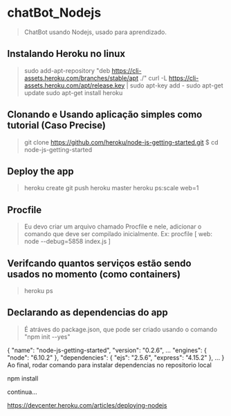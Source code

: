 # chatBot_Nodejs
>ChatBot usando Nodejs, usado para aprendizado. 

## Instalando Heroku no linux

>sudo add-apt-repository "deb https://cli-assets.heroku.com/branches/stable/apt ./"
curl -L https://cli-assets.heroku.com/apt/release.key | sudo apt-key add -
sudo apt-get update
sudo apt-get install heroku

## Clonando e Usando aplicação simples como tutorial (Caso Precise)

>git clone https://github.com/heroku/node-js-getting-started.git
$ cd node-js-getting-started

## Deploy the app

>heroku create
git push heroku master
heroku ps:scale web=1

## Procfile

>Eu devo criar um arquivo chamado Procfile e nele, adicionar o comando que deve ser compilado inicialmente.
Ex: procfile [ web: node --debug=5858 index.js ]

## Verifcando quantos serviços estão sendo usados no momento (como containers)

>heroku ps

## Declarando as dependencias do app 

>É atráves do package.json, que pode ser criado usando o comando "npm init --yes"

{
  "name": "node-js-getting-started",
  "version": "0.2.6",
  ...
  "engines": {
    "node": "6.10.2"
  },
  "dependencies": {
    "ejs": "2.5.6",
    "express": "4.15.2"
  },
  ...
}
Ao final, rodar comando para instalar dependencias no repositorio local

npm install

continua...

https://devcenter.heroku.com/articles/deploying-nodejs


